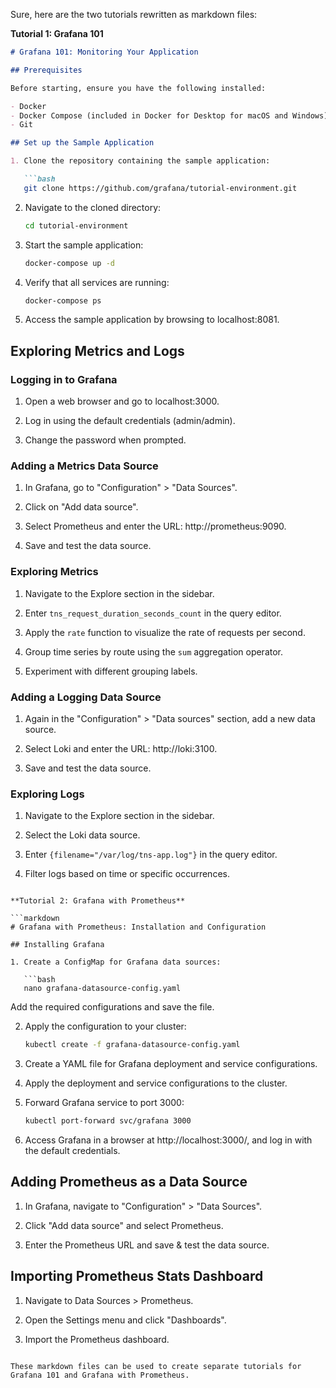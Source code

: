 Sure, here are the two tutorials rewritten as markdown files:

**Tutorial 1: Grafana 101**

```markdown
# Grafana 101: Monitoring Your Application

## Prerequisites

Before starting, ensure you have the following installed:

- Docker
- Docker Compose (included in Docker for Desktop for macOS and Windows)
- Git

## Set up the Sample Application

1. Clone the repository containing the sample application:

   ```bash
   git clone https://github.com/grafana/tutorial-environment.git
   ```

2. Navigate to the cloned directory:

   ```bash
   cd tutorial-environment
   ```

3. Start the sample application:

   ```bash
   docker-compose up -d
   ```

4. Verify that all services are running:

   ```bash
   docker-compose ps
   ```

5. Access the sample application by browsing to localhost:8081.

## Exploring Metrics and Logs

### Logging in to Grafana

1. Open a web browser and go to localhost:3000.

2. Log in using the default credentials (admin/admin).

3. Change the password when prompted.

### Adding a Metrics Data Source

1. In Grafana, go to "Configuration" > "Data Sources".

2. Click on "Add data source".

3. Select Prometheus and enter the URL: http://prometheus:9090.

4. Save and test the data source.

### Exploring Metrics

1. Navigate to the Explore section in the sidebar.

2. Enter `tns_request_duration_seconds_count` in the query editor.

3. Apply the `rate` function to visualize the rate of requests per second.

4. Group time series by route using the `sum` aggregation operator.

5. Experiment with different grouping labels.

### Adding a Logging Data Source

1. Again in the "Configuration" > "Data sources" section, add a new data source.

2. Select Loki and enter the URL: http://loki:3100.

3. Save and test the data source.

### Exploring Logs

1. Navigate to the Explore section in the sidebar.

2. Select the Loki data source.

3. Enter `{filename="/var/log/tns-app.log"}` in the query editor.

4. Filter logs based on time or specific occurrences.
```

**Tutorial 2: Grafana with Prometheus**

```markdown
# Grafana with Prometheus: Installation and Configuration

## Installing Grafana

1. Create a ConfigMap for Grafana data sources:

   ```bash
   nano grafana-datasource-config.yaml
   ```

   Add the required configurations and save the file.

2. Apply the configuration to your cluster:

   ```bash
   kubectl create -f grafana-datasource-config.yaml
   ```

3. Create a YAML file for Grafana deployment and service configurations.

4. Apply the deployment and service configurations to the cluster.

5. Forward Grafana service to port 3000:

   ```bash
   kubectl port-forward svc/grafana 3000
   ```

6. Access Grafana in a browser at http://localhost:3000/, and log in with the default credentials.

## Adding Prometheus as a Data Source

1. In Grafana, navigate to "Configuration" > "Data Sources".

2. Click "Add data source" and select Prometheus.

3. Enter the Prometheus URL and save & test the data source.

## Importing Prometheus Stats Dashboard

1. Navigate to Data Sources > Prometheus.

2. Open the Settings menu and click "Dashboards".

3. Import the Prometheus dashboard.
```

These markdown files can be used to create separate tutorials for Grafana 101 and Grafana with Prometheus.
